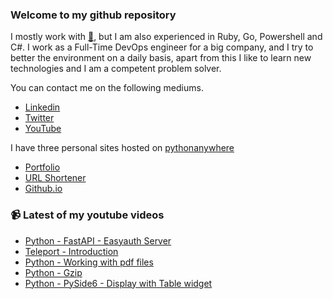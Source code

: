 ### Welcome to my github repository

I mostly work with [:snake:](https://www.python.org/), but I am also experienced in Ruby, Go, Powershell and C#. I work as a Full-Time DevOps engineer for a big company, and I try to better the environment on a daily basis, apart from this I like to learn new technologies and I am a competent problem solver.

You can contact me on the following mediums.
- [Linkedin](https://www.linkedin.com/in/r3ap3rpy)
- [Twitter](https://twitter.com/r3ap3rpy)
- [YouTube](https://www.youtube.com/channel/UC1qkMXH8d2I9DDAtBSeEHqg)

I have three personal sites hosted on [pythonanywhere](https://www.pythonanywhere.com/)
- [Portfolio](http://r3ap3rpy.pythonanywhere.com/)
- [URL Shortener](http://shortenpy.pythonanywhere.com/)
- [Github.io](https://r3ap3rpy.github.io/)

### :video_camera: Latest of my youtube videos
<!-- YOUTUBE:START -->
- [Python - FastAPI - Easyauth Server](https://www.youtube.com/watch?v=-SAlZEOEoxk)
- [Teleport - Introduction](https://www.youtube.com/watch?v=F5ai4c2iujQ)
- [Python - Working with pdf files](https://www.youtube.com/watch?v=RnwIzIQsxC0)
- [Python - Gzip](https://www.youtube.com/watch?v=UfKkaVE6cU4)
- [Python - PySide6 - Display with Table widget](https://www.youtube.com/watch?v=Abrzn9oLQKA)
<!-- YOUTUBE:END -->

